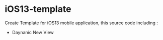 # iOS13-template

Create Template for iOS13 mobile application, this source code including : 

- Daynanic New View
